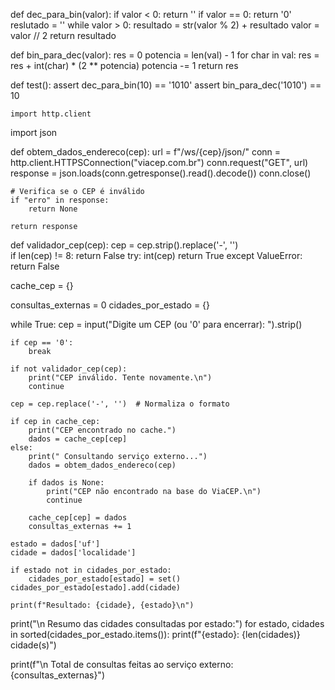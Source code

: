 def dec_para_bin(valor): 
    if valor < 0:
        return ''
    if valor == 0:
        return '0'
    reslutado = ''
    while valor > 0:
        resultado = str(valor % 2) + resultado
        valor = valor // 2
    return resultado 
    
        
def bin_para_dec(valor): 
    res = 0
    potencia = len(val) - 1
    for char in val:
        res = res + int(char) * (2 ** potencia)
        potencia -= 1
    return res





def test():
    assert dec_para_bin(10) == '1010'
    assert bin_para_dec('1010') == 10 




    import http.client
import json

def obtem_dados_endereco(cep):
    url = f"/ws/{cep}/json/"
    conn = http.client.HTTPSConnection("viacep.com.br")
    conn.request("GET", url)
    response = json.loads(conn.getresponse().read().decode())
    conn.close()

    # Verifica se o CEP é inválido
    if "erro" in response:
        return None

    return response

def validador_cep(cep):
    cep = cep.strip().replace('-', '')  
    if len(cep) != 8:
        return False
    try:
        int(cep)
        return True
    except ValueError:
        return False

cache_cep = {}

consultas_externas = 0
cidades_por_estado = {}

while True:
    cep = input("Digite um CEP (ou '0' para encerrar): ").strip()

    if cep == '0':
        break

    if not validador_cep(cep):
        print("CEP inválido. Tente novamente.\n")
        continue

    cep = cep.replace('-', '')  # Normaliza o formato

    if cep in cache_cep:
        print("CEP encontrado no cache.")
        dados = cache_cep[cep]
    else:
        print(" Consultando serviço externo...")
        dados = obtem_dados_endereco(cep)

        if dados is None:
            print("CEP não encontrado na base do ViaCEP.\n")
            continue

        cache_cep[cep] = dados
        consultas_externas += 1

    estado = dados['uf']
    cidade = dados['localidade']

    if estado not in cidades_por_estado:
        cidades_por_estado[estado] = set()
    cidades_por_estado[estado].add(cidade)

    print(f"Resultado: {cidade}, {estado}\n")


print("\n Resumo das cidades consultadas por estado:")
for estado, cidades in sorted(cidades_por_estado.items()):
    print(f"{estado}: {len(cidades)} cidade(s)")

print(f"\n Total de consultas feitas ao serviço externo: {consultas_externas}")